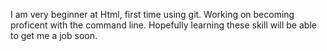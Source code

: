 I am very beginner at Html, first time using git. Working on becoming proficent with the command line. Hopefully learning these skill will be able to get me a job soon.